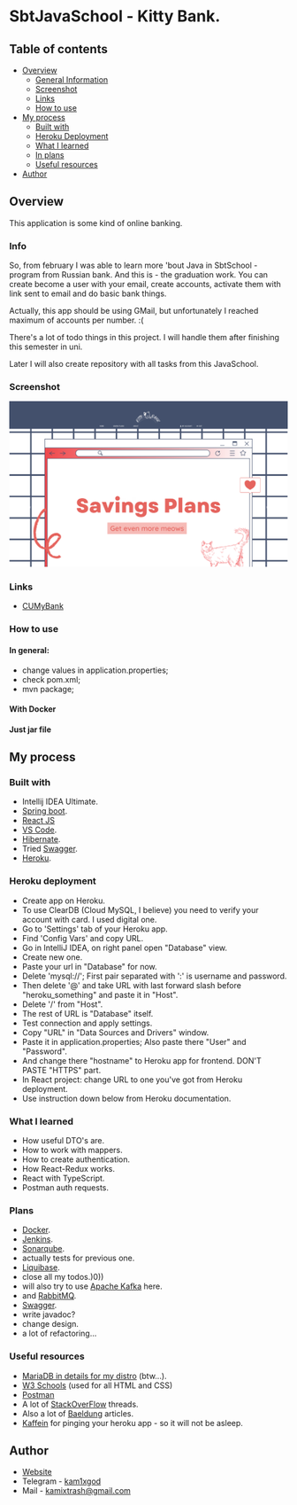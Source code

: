 # SbtJavaSchool - Kitty Bank.

## Table of contents

- [Overview](#overview)
  - [General Information](#info)
  - [Screenshot](#screenshot)
  - [Links](#links)
  - [How to use](#how-to-use)
- [My process](#my-process)
  - [Built with](#built-with)
  - [Heroku Deployment](#heroku-deployment)
  - [What I learned](#what-i-learned)
  - [In plans](#plans)
  - [Useful resources](#useful-resources)
- [Author](#author)

## Overview

This application is some kind of online banking.

### Info

So, from february I was able to learn more 'bout Java in SbtSchool - program from Russian bank.
And this is - the graduation work. You can create become a user with your email, create accounts, 
activate them with link sent to email and do basic bank things.

Actually, this app should be using GMail, but unfortunately I reached maximum of accounts per number. :(

There's a lot of todo things in this project. I will handle them after finishing this semester in uni.

Later I will also create repository with all tasks from this JavaSchool. 

### Screenshot

![Home page](./screenshot.png)

### Links

- [CUMyBank](https://sbtfinalproj.herokuapp.com/)

### How to use

#### In general:

- change values in application.properties;
- check pom.xml;
- mvn package;

#### With Docker

#### Just jar file

## My process

### Built with

- Intellij IDEA Ultimate.
- [Spring boot](https://start.spring.io/).
- [React JS](https://reactjs.org/)
- [VS Code](https://code.visualstudio.com/).
- [Hibernate](https://hibernate.org/).
- Tried [Swagger](https://swagger.io/).
- [Heroku](https://www.heroku.com).

### Heroku deployment

- Create app on Heroku.
- To use ClearDB (Cloud MySQL, I believe) you need to verify your account with card. I used digital one.
- Go to 'Settings' tab of your Heroku app.
- Find 'Config Vars' and copy URL.
- Go in IntelliJ IDEA, on right panel open "Database" view.
- Create new one.
- Paste your url in "Database" for now.
- Delete 'mysql://'; First pair separated with ':' is username and password.
- Then delete '@' and take URL with last forward slash before "heroku_something" and paste it in "Host".
- Delete '/' from "Host".
- The rest of URL is "Database" itself.
- Test connection and apply settings.
- Copy "URL" in "Data Sources and Drivers" window.
- Paste it in application.properties; Also paste there "User" and "Password".
- And change there "hostname" to Heroku app for frontend. DON'T PASTE "HTTPS" part.
- In React project: change URL to one you've got from Heroku deployment.
- Use instruction down below from Heroku documentation.

### What I learned

- How useful DTO's are.
- How to work with mappers.
- How to create authentication.
- How React-Redux works.
- React with TypeScript.
- Postman auth requests.

### Plans

- [Docker](https://www.docker.com/).
- [Jenkins](https://www.jenkins.io/).
- [Sonarqube](https://www.sonarqube.org/).
- actually tests for previous one.
- [Liquibase](https://www.liquibase.com).
- close all my todos.)0))
- will also try to use [Apache Kafka](https://kafka.apache.org/) here.
- and [RabbitMQ](https://www.rabbitmq.com/).
- [Swagger](https://swagger.io/).
- write javadoc?
- change design.
- a lot of refactoring... 

### Useful resources

- [MariaDB in details for my distro](https://wiki.archlinux.org/title/MariaDB) (btw...).
- [W3 Schools](https://www.w3schools.com/) (used for all HTML and CSS)
- [Postman](https://www.postman.com/)
- A lot of [StackOverFlow](https://stackoverflow.com/) threads.
- Also a lot of [Baeldung](https://www.baeldung.com/) articles.
- [Kaffein](http://kaffeine.herokuapp.com/) for pinging your heroku app - so it will not be asleep.

## Author

- [Website](https://kamixtrash.netlify.app/)
- Telegram - [kam1xgod](https://t.me/kamixgod)
- Mail - [kamixtrash@gmail.com](mailto:kamixtrash@gmail.com)

